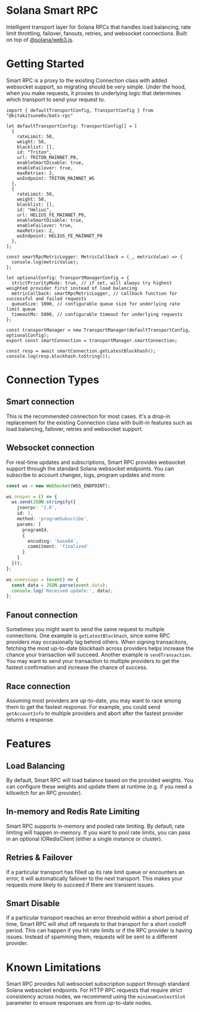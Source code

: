 # Solana Smart RPC

Intelligent transport layer for Solana RPCs that handles load balancing, rate limit throttling, failover, fanouts, retries, and websocket connections. Built on top of [@solana/web3.js](https://www.npmjs.com/package/@solana/web3.js).


# Getting Started

Smart RPC is a proxy to the existing Connection class with added websocket support, so migrating should be very simple. Under the hood, when you make requests, it proxies to underlying logic that determines which transport to send your request to.

```tsx
import { defaultTransportConfig, TransportConfig } from "@kitakitsune0x/bats-rpc"

let defaultTransportConfig: TransportConfig[] = [
  {
    rateLimit: 50,
    weight: 50,
    blacklist: [],
    id: "Triton",
    url: TRITON_MAINNET_P0,
    enableSmartDisable: true,
    enableFailover: true,
    maxRetries: 2,
    wsEndpoint: TRITON_MAINNET_WS
  },
  {
    rateLimit: 50,
    weight: 50,
    blacklist: [],
    id: "Helius",
    url: HELIUS_FE_MAINNET_P0,
    enableSmartDisable: true,
    enableFailover: true,
    maxRetries: 2,
    wsEndpoint: HELIUS_FE_MAINNET_P0
  },
];

const smartRpcMetricLogger: MetricCallback = (_, metricValue) => {
  console.log(metricValue);
};

let optionalConfig: TransportManagerConfig = {
  strictPriorityMode: true, // if set, will always try highest weighted provider first instead of load balancing
  metricCallback: smartRpcMetricLogger, // callback function for successful and failed requests
  queueSize: 1000, // configurable queue size for underlying rate limit queue
  timeoutMs: 5000, // configurable timeout for underlying requests
};

const transportManager = new TransportManager(defaultTransportConfig, optionalConfig);
export const smartConnection = transportManager.smartConnection;

const resp = await smartConnection.getLatestBlockhash();
console.log(resp.blockhash.toString());
```

# Connection Types

## Smart connection

This is the recommended connection for most cases. It's a drop-in replacement for the existing Connection class with built-in features such as load balancing, failover, retries and websocket support.

## Websocket connection

For real-time updates and subscriptions, Smart RPC provides websocket support through the standard Solana websocket endpoints. You can subscribe to account changes, logs, program updates and more:

```typescript
const ws = new WebSocket(WSS_ENDPOINT);

ws.onopen = () => {
  ws.send(JSON.stringify({
    jsonrpc: '2.0',
    id: 1,
    method: 'programSubscribe',
    params: [
      programId,
      {
        encoding: 'base64',
        commitment: 'finalized'
      }
    ]
  }));
};

ws.onmessage = (event) => {
  const data = JSON.parse(event.data);
  console.log('Received update:', data);
};
```

## Fanout connection

Sometimes you might want to send the same request to multiple connections. One example is `getLatestBlockhash`, since some RPC providers may occasionally lag behind others. When signing transacitons, fetching the most up-to-date blockhash across providers helps increase the chance your transaction will succeed. Another example is `sendTransaction`. You may want to send your transaction to multiple providers to get the fastest confirmation and increase the chance of success.

## Race connection

Assuming most providers are up-to-date, you may want to race among them to get the fastest response. For example, you could send `getAccountInfo` to multiple providers and abort after the fastest provider returns a response.

# Features

## Load Balancing

By default, Smart RPC will load balance based on the provided weights. You can configure these weights and update them at runtime (e.g. if you need a killswitch for an RPC provider).

## In-memory and Redis Rate Limiting

Smart RPC supports in-memory and pooled rate limiting. By default, rate limting will happen in-memory. If you want to pool rate limits, you can pass in an optional IORedisClient (either a single instance or cluster).

## Retries & Failover

If a particular transport has filled up its rate limit queue or encounters an error, it will automatically failover to the next transport. This makes your requests more likely to succeed if there are transient issues.

## Smart Disable

If a particular transport reaches an error threshold within a short period of time, Smart RPC will shut off requests to that transport for a short cooloff period. This can happen if you hit rate limits or if the RPC provider is having issues. Instead of spamming them, requests will be sent to a different provider.

# Known Limitations

Smart RPC provides full websocket subscription support through standard Solana websocket endpoints. For HTTP RPC requests that require strict consistency across nodes, we recommend using the `minimumContextSlot` parameter to ensure responses are from up-to-date nodes.
